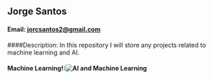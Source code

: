 ## Jorge Santos
#### Email: jorcsantos2@gmail.com
####Description: In this repository I will store any projects related to machine learning and AI.
#### Machine Learning!:![AI and Machine Learning](https://www.willbhurd.com/wp-content/uploads/2023/01/DALL·E-2024-01-07-08.01.49-An-eye-catching-and-informative-lead-image-for-a-blog-about-artificial-intelligence-for-beginners.-The-image-should-visually-represent-the-concept-of-.png)
